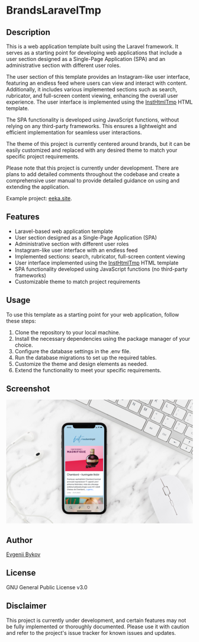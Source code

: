 # BrandsLaravelTmp

## Description

This is a web application template built using the Laravel framework. It serves as a starting point for developing web applications that include a user section designed as a Single-Page Application (SPA) and an administrative section with different user roles.

The user section of this template provides an Instagram-like user interface, featuring an endless feed where users can view and interact with content. Additionally, it includes various implemented sections such as search, rubricator, and full-screen content viewing, enhancing the overall user experience. The user interface is implemented using the [InstHtmlTmp](https://github.com/evbkv/InstHtmlTmp) HTML template.

The SPA functionality is developed using JavaScript functions, without relying on any third-party frameworks. This ensures a lightweight and efficient implementation for seamless user interactions.

The theme of this project is currently centered around brands, but it can be easily customized and replaced with any desired theme to match your specific project requirements.

Please note that this project is currently under development. There are plans to add detailed comments throughout the codebase and create a comprehensive user manual to provide detailed guidance on using and extending the application.

Example project: [eeka.site](https://eeka.site).

## Features

* Laravel-based web application template
* User section designed as a Single-Page Application (SPA)
* Administrative section with different user roles
* Instagram-like user interface with an endless feed
* Implemented sections: search, rubricator, full-screen content viewing
* User interface implemented using the [InstHtmlTmp](https://github.com/evbkv/InstHtmlTmp) HTML template
* SPA functionality developed using JavaScript functions (no third-party frameworks)
* Customizable theme to match project requirements

## Usage

To use this template as a starting point for your web application, follow these steps:

1. Clone the repository to your local machine.
2. Install the necessary dependencies using the package manager of your choice.
3. Configure the database settings in the .env file.
4. Run the database migrations to set up the required tables.
5. Customize the theme and design elements as needed.
6. Extend the functionality to meet your specific requirements.

## Screenshot

![Screenshot](screenshot.png)

## Author

[Evgenii Bykov](https://github.com/evbkv)

## License

GNU General Public License v3.0

## Disclaimer

This project is currently under development, and certain features may not be fully implemented or thoroughly documented. Please use it with caution and refer to the project's issue tracker for known issues and updates.
